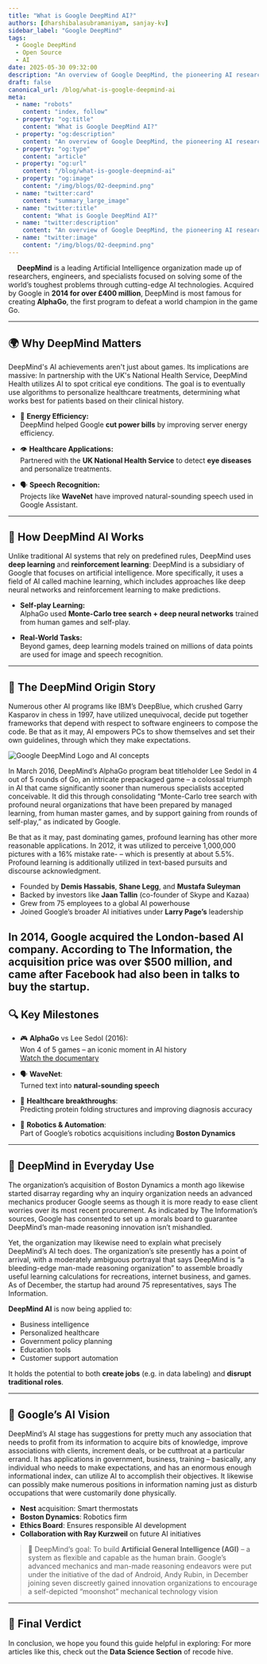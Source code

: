 ```yaml
---
title: "What is Google DeepMind AI?"
authors: [dharshibalasubramaniyam, sanjay-kv]
sidebar_label: "Google DeepMind"
tags:
  - Google DeepMind
  - Open Source
  - AI
date: 2025-05-30 09:32:00
description: "An overview of Google DeepMind, the pioneering AI research lab famous for AlphaGo. Learn how its technology works and its impact on the world."
draft: false
canonical_url: /blog/what-is-google-deepmind-ai
meta:
  - name: "robots"
    content: "index, follow"
  - property: "og:title"
    content: "What is Google DeepMind AI?"
  - property: "og:description"
    content: "An overview of Google DeepMind, the pioneering AI research lab famous for AlphaGo. Learn how its technology works and its impact on the world."
  - property: "og:type"
    content: "article"
  - property: "og:url"
    content: "/blog/what-is-google-deepmind-ai"
  - property: "og:image"
    content: "/img/blogs/02-deepmind.png"
  - name: "twitter:card"
    content: "summary_large_image"
  - name: "twitter:title"
    content: "What is Google DeepMind AI?"
  - name: "twitter:description"
    content: "An overview of Google DeepMind, the pioneering AI research lab famous for AlphaGo. Learn how its technology works and its impact on the world."
  - name: "twitter:image"
    content: "/img/blogs/02-deepmind.png"
---
```

 <!-- truncate -->
**DeepMind** is a leading Artificial Intelligence organization made up of researchers, engineers, and specialists focused on solving some of the world’s toughest problems through cutting-edge AI technologies. Acquired by Google in **2014 for over £400 million**, DeepMind is most famous for creating **AlphaGo**, the first program to defeat a world champion in the game Go.

---

## 🌍 Why DeepMind Matters

DeepMind's AI achievements aren't just about games. Its implications are massive: 
In partnership with the UK's National Health Service, DeepMind Health utilizes AI to spot critical eye conditions. The goal is to eventually use algorithms to personalize healthcare treatments, determining what works best for patients based on their clinical history.


- 🔋 **Energy Efficiency:**  
  DeepMind helped Google **cut power bills** by improving server energy efficiency.

- 👁️ **Healthcare Applications:**  
  Partnered with the **UK National Health Service** to detect **eye diseases** and personalize treatments.

- 🗣️ **Speech Recognition:**  
  Projects like **WaveNet** have improved natural-sounding speech used in Google Assistant.

---

## 🧠 How DeepMind AI Works

Unlike traditional AI systems that rely on predefined rules, DeepMind uses **deep learning** and **reinforcement learning**:
DeepMind is a subsidiary of Google that focuses on artificial intelligence. More specifically, it uses a field of AI called machine learning, which includes approaches like deep neural networks and reinforcement learning to make predictions.
- **Self-play Learning:**  
  AlphaGo used **Monte-Carlo tree search + deep neural networks** trained from human games and self-play.

- **Real-World Tasks:**  
  Beyond games, deep learning models trained on millions of data points are used for image and speech recognition.

---

## 🧾 The DeepMind Origin Story
Numerous other AI programs like IBM’s DeepBlue, which crushed Garry Kasparov in chess in 1997, have utilized unequivocal, decide put together frameworks that depend with respect to software engineers to compose the code. Be that as it may, AI empowers PCs to show themselves and set their own guidelines, through which they make expectations.

![Google DeepMind Logo and AI concepts](/img/blogs/02-deepmind.png)

In March 2016, DeepMind’s AlphaGo program beat titleholder Lee Sedol in 4 out of 5 rounds of Go, an intricate prepackaged game – a colossal triumph in AI that came significantly sooner than numerous specialists accepted conceivable. It did this through consolidating “Monte-Carlo tree search with profound neural organizations that have been prepared by managed learning, from human master games, and by support gaining from rounds of self-play,” as indicated by Google.

Be that as it may, past dominating games, profound learning has other more reasonable applications. In 2012, it was utilized to perceive 1,000,000 pictures with a 16% mistake rate- – which is presently at about 5.5%. Profound learning is additionally utilized in text-based pursuits and discourse acknowledgment.

- Founded by **Demis Hassabis**, **Shane Legg**, and **Mustafa Suleyman**
- Backed by investors like **Jaan Tallin** (co-founder of Skype and Kazaa)
- Grew from 75 employees to a global AI powerhouse
- Joined Google’s broader AI initiatives under **Larry Page’s** leadership

In 2014, Google acquired the London-based AI company. According to The Information, the acquisition price was over $500 million, and came after Facebook had also been in talks to buy the startup.
---

## 🔍 Key Milestones

- 🎮 **AlphaGo** vs Lee Sedol (2016):  
  Won 4 of 5 games – an iconic moment in AI history  
  [Watch the documentary](https://www.alphagomovie.com/)

- 🗣️ **WaveNet**:  
  Turned text into **natural-sounding speech**

- 🧬 **Healthcare breakthroughs**:  
  Predicting protein folding structures and improving diagnosis accuracy

- 🤖 **Robotics & Automation**:  
  Part of Google’s robotics acquisitions including **Boston Dynamics**

---

## 🧩 DeepMind in Everyday Use

The organization’s acquisition of Boston Dynamics a month ago likewise started disarray regarding why an inquiry organization needs an advanced mechanics producer Google seems as though it is more ready to ease client worries over its most recent procurement. As indicated by The Information’s sources, Google has consented to set up a morals board to guarantee DeepMind’s man-made reasoning innovation isn’t mishandled. 

Yet, the organization may likewise need to explain what precisely DeepMind’s AI tech does. The organization’s site presently has a point of arrival, with a moderately ambiguous portrayal that says DeepMind is “a bleeding-edge man-made reasoning organization” to assemble broadly useful learning calculations for recreations, internet business, and games. As of December, the startup had around 75 representatives, says The Information.

**DeepMind AI** is now being applied to:

- Business intelligence
- Personalized healthcare
- Government policy planning
- Education tools
- Customer support automation

It holds the potential to both **create jobs** (e.g. in data labeling) and **disrupt traditional roles**.

---

## 📰 Google’s AI Vision

DeepMind’s AI stage has suggestions for pretty much any association that needs to profit from its information to acquire bits of knowledge, improve associations with clients, increment deals, or be cutthroat at a particular errand. It has applications in government, business, training – basically, any individual who needs to make expectations, and has an enormous enough informational index, can utilize AI to accomplish their objectives. It likewise can possibly make numerous positions in information naming just as disturb occupations that were customarily done physically.

- **Nest** acquisition: Smart thermostats
- **Boston Dynamics**: Robotics firm
- **Ethics Board**: Ensures responsible AI development
- **Collaboration with Ray Kurzweil** on future AI initiatives

> 🧠 DeepMind’s goal: To build **Artificial General Intelligence (AGI)** – a system as flexible and capable as the human brain.
Google’s advanced mechanics and man-made reasoning endeavors were put under the initiative of the dad of Android, Andy Rubin, in December joining seven discreetly gained innovation organizations to encourage a self-depicted “moonshot” mechanical technology vision
---

## 📍 Final Verdict

In conclusion, we hope you found this guide helpful in exploring: For more articles like this, check out the **Data Science Section** of recode hive.


<GiscusComments/>
